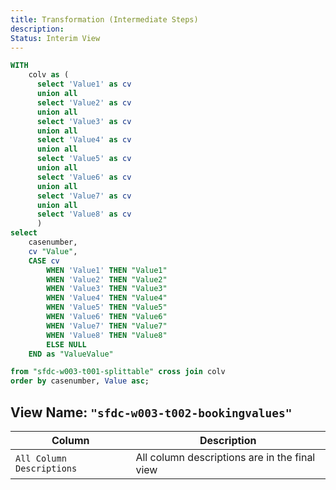 ```yaml
---
title: Transformation (Intermediate Steps)
description: 
Status: Interim View
---
```

```sql
WITH 
    colv as (
      select 'Value1' as cv
      union all 
      select 'Value2' as cv
      union all 
      select 'Value3' as cv
      union all 
      select 'Value4' as cv
      union all 
      select 'Value5' as cv
      union all 
      select 'Value6' as cv
      union all 
      select 'Value7' as cv
      union all 
      select 'Value8' as cv
      )
select 
    casenumber,
    cv "Value",
    CASE cv 
        WHEN 'Value1' THEN "Value1" 
        WHEN 'Value2' THEN "Value2"
        WHEN 'Value3' THEN "Value3"
        WHEN 'Value4' THEN "Value4"
        WHEN 'Value5' THEN "Value5"
        WHEN 'Value6' THEN "Value6"
        WHEN 'Value7' THEN "Value7"
        WHEN 'Value8' THEN "Value8"
        ELSE NULL
    END as "ValueValue"

from "sfdc-w003-t001-splittable" cross join colv
order by casenumber, Value asc;

```

## View Name: `"sfdc-w003-t002-bookingvalues"`

| Column | Description |
| --- | --- |
|`All Column Descriptions`| All column descriptions are in the final view  |


